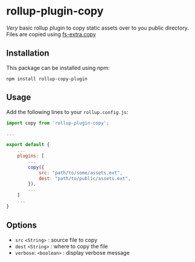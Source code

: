 # rollup-plugin-copy

*Very* basic rollup plugin to copy static assets over to you public directory. Files are copied using [fs-extra.copy](https://github.com/jprichardson/node-fs-extra/blob/master/docs/copy.md) 

## Installation

This package can be installed using npm:

```
npm install rollup-copy-plugin
```

## Usage

Add the following lines to your `rollup.config.js`:

```javascript
import copy from 'rollup-plugin-copy';

...

export default {
    ...
    plugins: [
        ...
        copy({
            src: "path/to/some/assets.ext",
            dest: "path/to/public/assets.ext",
        }),
        ...
    ]
    ...
}
```

## Options

* `src` `<String>` : source file to copy
* `dest` `<String>` : where to copy the file
* `verbose`: `<boolean>` : display verbose message 

